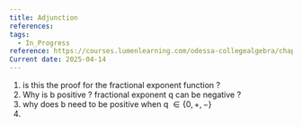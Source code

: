 ```yaml
---
title: Adjunction
references: 
tags:
  - In_Progress
reference: https://courses.lumenlearning.com/odessa-collegealgebra/chapter/deriving-the-equation-of-a-hyperbola-centered-at-the-origin/#:~:text=Solution-,The%20equation%20has%20the%20form%20y2a2%E2%88%92x,0%20%2C%20and%20solve%20for%20y%20.
Current date: 2025-04-14
---
```


1.  is this the proof for the fractional exponent function ? 
2. Why is b positive ? fractional exponent q can be negative ? 
3. why does b need to be positive when q $\in \left\{ 0 , + , -  \right\}$ 
4. 